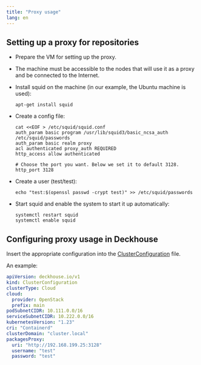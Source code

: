 ```yaml
---
title: "Proxy usage"
lang: en
---
```


## Setting up a proxy for repositories

* Prepare the VM for setting up the proxy.
* The machine must be accessible to the nodes that will use it as a proxy and be connected to the Internet.
* Install squid on the machine (in our example, the Ubuntu machine is used):

  ```shell
  apt-get install squid
  ```

* Create a config file:

  ```shell
  cat <<EOF > /etc/squid/squid.conf
  auth_param basic program /usr/lib/squid3/basic_ncsa_auth /etc/squid/passwords
  auth_param basic realm proxy
  acl authenticated proxy_auth REQUIRED
  http_access allow authenticated
  
  # Choose the port you want. Below we set it to default 3128.
  http_port 3128
  ```

* Create a user (test/test):

  ```shell
  echo "test:$(openssl passwd -crypt test)" >> /etc/squid/passwords
  ```

* Start squid and enable the system to start it up automatically:

  ```shell
  systemctl restart squid
  systemctl enable squid
  ```

## Configuring proxy usage in Deckhouse

Insert the appropriate configuration into the [ClusterConfiguration](../../candi/openapi/cluster_configuration.yaml) file.

An example:

```yaml
apiVersion: deckhouse.io/v1
kind: ClusterConfiguration
clusterType: Cloud
cloud:
  provider: OpenStack
  prefix: main
podSubnetCIDR: 10.111.0.0/16
serviceSubnetCIDR: 10.222.0.0/16
kubernetesVersion: "1.23"
cri: "Containerd"
clusterDomain: "cluster.local"
packagesProxy:
  uri: "http://192.168.199.25:3128"
  username: "test"
  password: "test"
```
